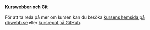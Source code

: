 #### Kurswebben och Git

För att ta reda på mer om kursen kan du besöka [kursens hemsida på dbwebb.se](https://dbwebb.se/kurser/design-v2) eller [kursrepot på GitHub](https://github.com/dbwebb-se/design).
